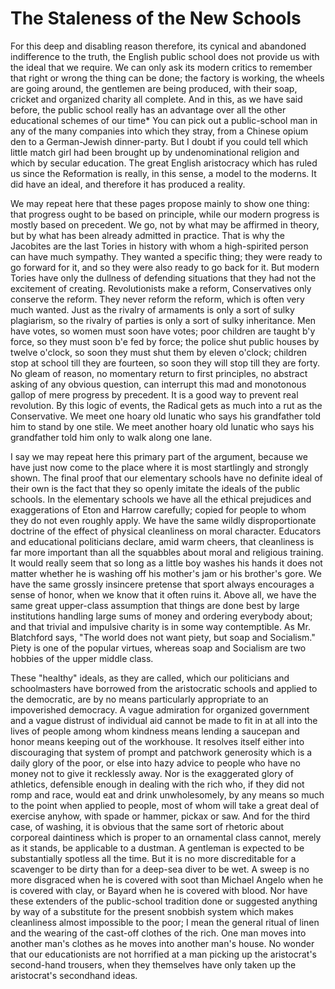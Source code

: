 # The Staleness of the New Schools

For this deep and disabling reason therefore, its cynical and abandoned indifference to the truth, the English public school does not provide us with the ideal that we require. We can only ask its modern critics to remember that right or wrong the thing can be done; the factory is working, the wheels are going around, the gentlemen are being produced, with their soap, cricket and organized charity all complete. And in this, as we have said before, the public school really has an advantage over all the other educational schemes of our time* You can pick out a public-school man in any of the many companies into which they stray, from a Chinese opium den to a German-Jewish dinner-party. But I doubt if you could tell which little match girl had been brought up by undenominational religion and which by secular education. The great English aristocracy which has ruled us since the Reformation is really, in this sense, a model to the moderns. It did have an ideal, and therefore it has produced a reality.

We may repeat here that these pages propose mainly to show one thing: that progress ought to be based on principle, while our modern progress is mostly based on precedent. We go, not by what may be affirmed in theory, but by what has been already admitted in practice. That is why the Jacobites are the last Tories in history with whom a high-spirited person can have much sympathy. They wanted a specific thing; they were ready to go forward for it, and so they were also ready to go back for it. But modern Tories have only the dullness of defending situations that they had not the excitement of creating. Revolutionists make a reform, Conservatives only conserve the reform. They never reform the reform, which is often very much wanted. Just as the rivalry of armaments is only a sort of sulky plagiarism, so the rivalry of parties is only a sort of sulky inheritance. Men have votes, so women must soon have votes; poor children are taught b'y force, so they must soon b'e fed by force; the police shut public houses by twelve o'clock, so soon they must shut them by eleven o'clock; children stop at school till they are fourteen, so soon they will stop till they are forty. No gleam of reason, no momentary return to first principles, no abstract asking of any obvious question, can interrupt this mad and monotonous gallop of mere progress by precedent. It is a good way to prevent real revolution. By this logic of events, the Radical gets as much into a rut as the Conservative. We meet one hoary old lunatic who says his grandfather told him to stand by one stile. We meet another hoary old lunatic who says his grandfather told him only to walk along one lane.

I say we may repeat here this primary part of the argument, because we have just now come to the place where it is most startlingly and strongly shown. The final proof that our elementary schools have no definite ideal of their own is the fact that they so openly imitate the ideals of the public schools. In the elementary schools we have all the ethical prejudices and exaggerations of Eton and Harrow carefully; copied for people to whom they do not even roughly apply. We have the same wildly disproportionate doctrine of the effect of physical cleanliness on moral character. Educators and educational politicians declare, amid warm cheers, that cleanliness is far more important than all the squabbles about moral and religious training. It would really seem that so long as a little boy washes his hands it does not matter whether he is washing off his mother's jam or his brother's gore. We have the same grossly insincere pretense that sport always encourages a sense of honor, when we know that it often ruins it. Above all, we have the same great upper-class assumption that things are done best by large institutions handling large sums of money and ordering everybody about; and that trivial and impulsive charity is in some way contemptible. As Mr. Blatchford says, "The world does not want piety, but soap and Socialism." Piety is one of the popular virtues, whereas soap and Socialism are two hobbies of the upper middle class.

These "healthy" ideals, as they are called, which our politicians and schoolmasters have borrowed from the aristocratic schools and applied to the democratic, are by no means particularly appropriate to an impoverished democracy. A vague admiration for organized government and a vague distrust of individual aid cannot be made to fit in at all into the lives of people among whom kindness means lending a saucepan and honor means keeping out of the workhouse. It resolves itself either into discouraging that system of prompt and patchwork generosity which is a daily glory of the poor, or else into hazy advice to people who have no money not to give it recklessly away. Nor is the exaggerated glory of athletics, defensible enough in dealing with the rich who, if they did not romp and race, would eat and drink unwholesomely, by any means so much to the point when applied to people, most of whom will take a great deal of exercise anyhow, with spade or hammer, pickax or saw. And for the third case, of washing, it is obvious that the same sort of rhetoric about corporeal daintiness which is proper to an ornamental class cannot, merely as it stands, be applicable to a dustman. A gentleman is expected to be substantially spotless all the time. But it is no more discreditable for a scavenger to be dirty than for a deep-sea diver to be wet. A sweep is no more disgraced when he is covered with soot than Michael Angelo when he is covered with clay, or Bayard when he is covered with blood. Nor have these extenders of the public-school tradition done or suggested anything by way of a substitute for the present snobbish system which makes cleanliness almost impossible to the poor; I mean the general ritual of linen and the wearing of the cast-off clothes of the rich. One man moves into another man's clothes as he moves into another man's house. No wonder that our educationists are not horrified at a man picking up the aristocrat's second-hand trousers, when they themselves have only taken up the aristocrat's secondhand ideas.
